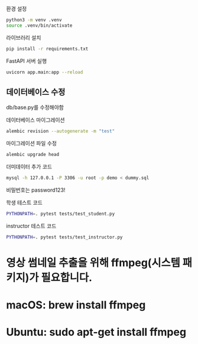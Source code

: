 
환경 설정
```bash
python3 -m venv .venv
source .venv/bin/activate
```

라이브러리 설치
```bash
pip install -r requirements.txt
```


FastAPI 서버 실행
```bash
uvicorn app.main:app --reload
```

## 데이터베이스 수정
db/base.py를 수정해야함

데이터베이스 마이그레이션
```bash
alembic revision --autogenerate -m "test" 
```

마이그레이션 파일 수정
```bash
alembic upgrade head
```

더미데이터 추가 코드
```bash
mysql -h 127.0.0.1 -P 3306 -u root -p demo < dummy.sql
```
비밀번호는 password123!

학생 테스트 코드
```bash
PYTHONPATH=. pytest tests/test_student.py 
```


instructor 테스트 코드
```bash
PYTHONPATH=. pytest tests/test_instructor.py 
```


# 영상 썸네일 추출을 위해 ffmpeg(시스템 패키지)가 필요합니다.
# macOS: brew install ffmpeg
# Ubuntu: sudo apt-get install ffmpeg